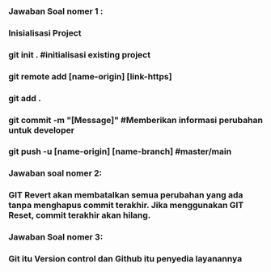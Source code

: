 ### Jawaban Soal nomer 1 : 
### Inisialisasi Project
### git init . #initialisasi existing project
### git remote add [name-origin] [link-https]
### git add .
### git commit -m "[Message]" #Memberikan informasi perubahan untuk developer
### git push -u [name-origin] [name-branch] #master/main
### Jawaban soal nomer 2: 
### GIT Revert akan membatalkan semua perubahan yang ada tanpa menghapus commit terakhir. Jika menggunakan GIT Reset, commit terakhir akan hilang.
### Jawaban Soal nomer 3:
### Git itu Version control dan Github itu penyedia layanannya 

